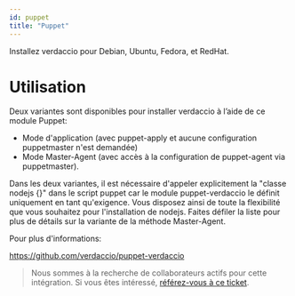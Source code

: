 ```yaml
---
id: puppet
title: "Puppet"
---
```


Installez verdaccio pour Debian, Ubuntu, Fedora, et RedHat.

# Utilisation

Deux variantes sont disponibles pour installer verdaccio à l’aide de ce module Puppet:

* Mode d'application (avec puppet-apply et aucune configuration puppetmaster n'est demandée)
* Mode Master-Agent (avec accès à la configuration de puppet-agent via puppetmaster).

Dans les deux variantes, il est nécessaire d'appeler explicitement la "classe nodejs {}" dans le script puppet car le module puppet-verdaccio le définit uniquement en tant qu'exigence. Vous disposez ainsi de toute la flexibilité que vous souhaitez pour l'installation de nodejs. Faites défiler la liste pour plus de détails sur la variante de la méthode Master-Agent.

Pour plus d'informations:

<https://github.com/verdaccio/puppet-verdaccio>

> Nous sommes à la recherche de collaborateurs actifs pour cette intégration. Si vous êtes intéressé, [référez-vous à ce ticket](https://github.com/verdaccio/puppet-verdaccio/issues/11).